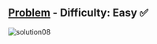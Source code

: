 [Problem](https://www.hackerrank.com/challenges/birthday-cake-candles/problem) - Difficulty: Easy :white_check_mark:
---
![solution08](https://user-images.githubusercontent.com/44196434/151682169-d62b4d5c-1000-4c58-9104-794eec47fdf4.png)
